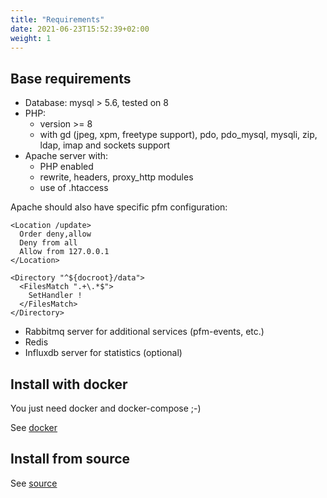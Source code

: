 ```yaml
---
title: "Requirements"
date: 2021-06-23T15:52:39+02:00
weight: 1
---
```

## Base requirements

* Database: mysql > 5.6, tested on 8
* PHP:
  * version >= 8
  * with gd (jpeg, xpm, freetype support), pdo, pdo_mysql, mysqli, zip, ldap, imap and sockets support
* Apache server with:
  * PHP enabled
  * rewrite, headers, proxy_http modules
  * use of .htaccess

Apache should also have specific pfm configuration:

    <Location /update>
      Order deny,allow
      Deny from all
      Allow from 127.0.0.1
    </Location>
    
    <Directory "^${docroot}/data">
      <FilesMatch ".+\.*$">
        SetHandler !
      </FilesMatch>
    </Directory>

* Rabbitmq server for additional services (pfm-events, etc.)
* Redis
* Influxdb server for statistics (optional)

## Install with docker

You just need docker and docker-compose ;-)

See [docker](./docker)

## Install from source

See [source](./source)
